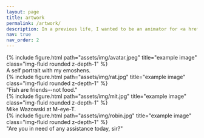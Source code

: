 ```yaml
---
layout: page
title: artwork
permalink: /artwork/
description: In a previous life, I wanted to be an animator for <a href='https://www.pixar.com/'>Pixar</a>. 
nav: true
nav_order: 2
---
```


<div class="row">
    <div class="col-sm mt-3 mt-md-0">
        {% include figure.html path="assets/img/avatar.jpeg" title="example image" class="img-fluid rounded z-depth-1" %}
    </div>
</div>
<div class="caption">
    A self portrait with my emoshens. 
</div>

<div class="row">
    <div class="col-sm mt-3 mt-md-0">
        {% include figure.html path="assets/img/rat.jpg" title="example image" class="img-fluid rounded z-depth-1" %}
    </div>
</div>
<div class="caption">
    "Fish are friends--not food."
</div>

<div class="row">
    <div class="col-sm mt-3 mt-md-0">
        {% include figure.html path="assets/img/mit.jpg" title="example image" class="img-fluid rounded z-depth-1" %}
    </div>
</div>
<div class="caption">
    Mike Wazowski at M-eye-T. 
</div>

<div class="row">
    <div class="col-sm mt-3 mt-md-0">
        {% include figure.html path="assets/img/robin.jpg" title="example image" class="img-fluid rounded z-depth-1" %}
    </div>
</div>
<div class="caption">
    "Are you in need of any assistance today, sir?" 
</div>

